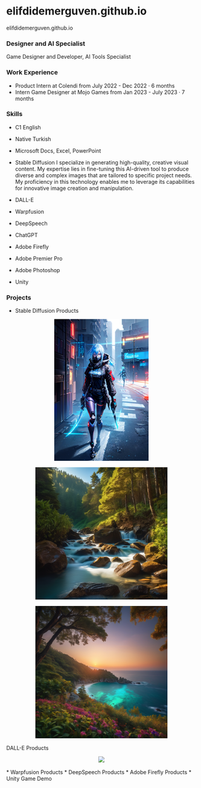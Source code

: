 # elifdidemerguven.github.io
elifdidemerguven.github.io 

### Designer and AI Specialist 
Game Designer and Developer, AI Tools Specialist

### Work Experience 
- Product Intern at Colendi
from July 2022 - Dec 2022 · 6 months
- Intern Game Designer at Mojo Games
from Jan 2023 - July 2023 · 7 months

### Skills
- C1 English
- Native Turkish
- Microsoft Docs, Excel, PowerPoint
- Stable Diffusion
  I specialize in generating high-quality, creative visual content. My expertise lies in fine-tuning this AI-driven tool to produce diverse and complex images that are tailored to specific project needs. My proficiency in this technology enables me to leverage its capabilities for innovative image creation and manipulation.
  
- DALL-E
- Warpfusion
- DeepSpeech
- ChatGPT
- Adobe Firefly
- Adobe Premier Pro
- Adobe Photoshop
- Unity

### Projects 
* Stable Diffusion Products
<p align="center">
  <img src='assets/00016-4236491419.png' width='250'>
</p>
<p align="center">
  <img src='assets/00004-342733197.png' width='350'>
</p>
<p align="center">
  <img src='assets/00010-2598457077.png' width='350'> 
</p>
DALL-E Products
<p align="center">
  <img src='assets/DALL·E 2023-11-13 13.03.00 - Create a professional-looking advertisement for an online second-hand item seller website suitable for use on Google and YouTube. The design should be.png' width='250'>
</p>
* Warpfusion Products
* DeepSpeech Products
* Adobe Firefly Products
* Unity Game Demo
